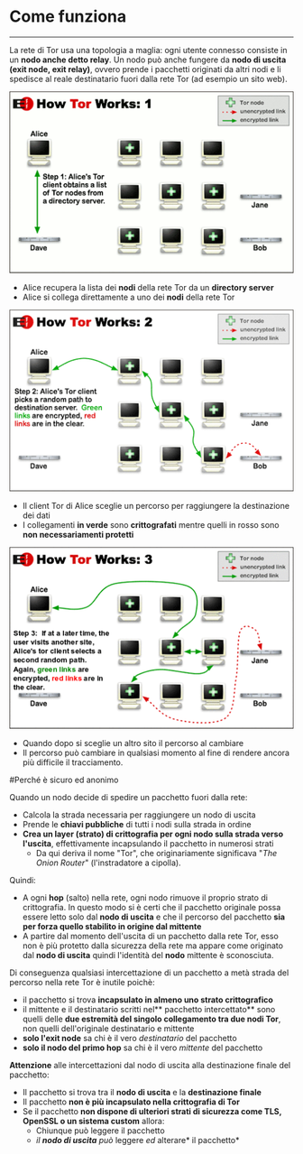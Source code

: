 # Come funziona
---
La rete di Tor usa una topologia a maglia: ogni utente connesso consiste in un **nodo anche detto relay**. Un nodo può
anche fungere da **nodo di uscita (exit node, exit relay)**, ovvero prende i pacchetti originati da altri nodi e li spedisce al
reale destinatario fuori dalla rete Tor (ad esempio un sito web).

![](tor1.png)

* Alice recupera la lista dei **nodi** della rete Tor da un **directory server**
* Alice si collega direttamente a uno dei **nodi** della rete Tor


![](tor2.png)

* Il client Tor di Alice sceglie un percorso per raggiungere la destinazione dei dati
* I collegamenti **in verde** sono **crittografati** mentre quelli in rosso sono **non necessariamenti protetti**

![](tor3.png)

* Quando dopo si sceglie un altro sito il percorso al cambiare
* Il percorso può cambiare in qualsiasi momento al fine di rendere ancora più difficile il tracciamento.

#Perché è sicuro ed anonimo

Quando un nodo decide di spedire un pacchetto fuori dalla rete:
* Calcola la strada necessaria per raggiungere un nodo di uscita
* Prende le **chiavi pubbliche** di tutti i nodi sulla strada in ordine
* **Crea un layer (strato) di crittografia per ogni nodo sulla strada verso l'uscita**, effettivamente incapsulando il pacchetto in numerosi strati
  * Da qui deriva il nome "Tor", che originariamente significava "*The Onion Router*" (l'instradatore a cipolla).

Quindi:
* A ogni **hop** (salto) nella rete, ogni nodo rimuove il proprio strato di crittografia. In questo modo si è certi che il pacchetto originale possa essere letto solo dal **nodo di uscita** e che il percorso del pacchetto **sia per forza quello stabilito in origine dal mittente**
* A partire dal momento dell'uscita di un pacchetto dalla rete Tor, esso non è più protetto dalla sicurezza della rete ma appare come originato dal **nodo di uscita** quindi l'identità del **nodo** mittente è sconosciuta.


Di conseguenza qualsiasi intercettazione di un pacchetto a metà strada del percorso nella rete Tor è inutile poichè:
* il pacchetto si trova **incapsulato in almeno uno strato crittografico**
* il mittente e il destinatario scritti nel** pacchetto intercettato** sono quelli delle **due estremità del singolo collegamento tra due nodi Tor**, non quelli dell'originale destinatario e mittente
* **solo l'exit node** sa chi è il vero *destinatario* del pacchetto
* **solo il nodo del primo hop** sa chi è il vero *mittente* del pacchetto<br/>

**Attenzione** alle intercettazioni dal nodo di uscita alla destinazione finale del pacchetto:
* Il pacchetto si trova tra il **nodo di uscita** e la **destinazione finale**
* Il pacchetto **non è più incapsulato nella crittografia di Tor**
* Se il pacchetto **non dispone di ulteriori strati di sicurezza come TLS, OpenSSL o un sistema custom** allora:
  * Chiunque può leggere il pacchetto
  * *il* ***nodo di uscita*** *può* leggere *ed* alterare* il pacchetto*